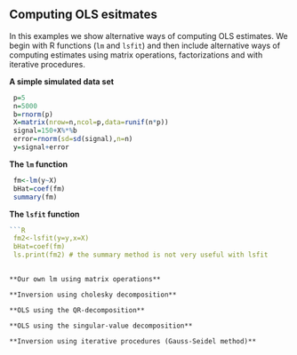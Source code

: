 ## Computing OLS esitmates

In this examples we show alternative ways of computing OLS estimates. We begin with R functions (`lm` and `lsfit`) and then include
alternative ways of computing estimates using matrix operations, factorizations and with iterative procedures.

**A simple simulated data set**

```R
 p=5
 n=5000
 b=rnorm(p)
 X=matrix(nrow=n,ncol=p,data=runif(n*p))
 signal=150+X%*%b
 error=rnorm(sd=sd(signal),n=n)
 y=signal+error

```

**The `lm` function**
```R
 fm<-lm(y~X)
 bHat=coef(fm)
 summary(fm)
```
**The `lsfit` function**
```R
```R
 fm2<-lsfit(y=y,x=X)
 bHat=coef(fm)
 ls.print(fm2) # the summary method is not very useful with lsfit
 
```
```
**Our own lm using matrix operations**

**Inversion using cholesky decomposition**

**OLS using the QR-decomposition**

**OLS using the singular-value decomposition**

**Inversion using iterative procedures (Gauss-Seidel method)**


